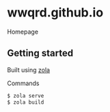 # wwqrd.github.io

Homepage

## Getting started

Built using [zola](https://www.getzola.org/)

Commands

```sh
$ zola serve
$ zola build
```
